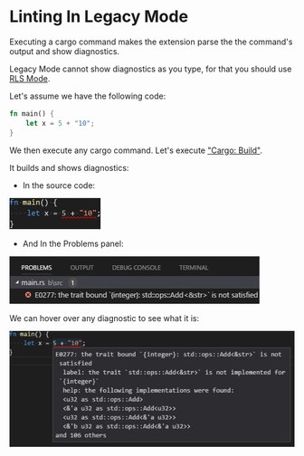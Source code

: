 # Linting In Legacy Mode

Executing a cargo command makes the extension parse the the command's output and show diagnostics.

Legacy Mode cannot show diagnostics as you type, for that you should use [RLS Mode](../rls_mode/linting.md).

Let's assume we have the following code:

```rust
fn main() {
    let x = 5 + "10";
}
```

We then execute any cargo command. Let's execute ["Cargo: Build"](../cargo_command_execution.md).

It builds and shows diagnostics:

* In the source code:

[![Linting](../../images/linting/code.jpg)]()

* And In the Problems panel:

[![Linting](../../images/linting/problems_panel_legacy_mode.jpg)]()

We can hover over any diagnostic to see what it is:

[![Linting](../../images/linting/code_hover_legacy_mode.jpg)]()
